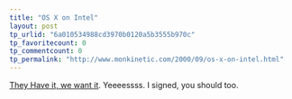 ```yaml
---
title: "OS X on Intel"
layout: post
tp_urlid: "6a010534988cd3970b0120a5b3555b970c"
tp_favoritecount: 0
tp_commentcount: 0
tp_permalink: "http://www.monkinetic.com/2000/09/os-x-on-intel.html"
---
```

<a href="http://www.osxonintel.com/">They Have it, we want it</a>. Yeeeessss. I signed, you should too.
